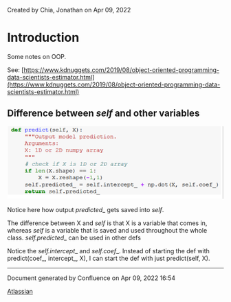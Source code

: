 Created by Chia, Jonathan on Apr 09, 2022

# Introduction

Some notes on OOP.

See: [https://www.kdnuggets.com/2019/08/object-oriented-programming-data-scientists-estimator.html](https://www.kdnuggets.com/2019/08/object-oriented-programming-data-scientists-estimator.html)

  

## **Difference between _self_ and other variables**

![](attachments/95650125/95650126.png)

Notice here how output _predicted__ gets saved into _self_. 

The difference between X and _self_ is that X is a variable that comes in, whereas _self_ is a variable that is saved and used throughout the whole class. _self.predicted__ can be used in other defs 

Notice the _self.intercept__ and _self.coef__. Instead of starting the def with predict(coef_, intercept_, X), I can start the def with just predict(self, X).

  

  

  

---

Document generated by Confluence on Apr 09, 2022 16:54

[Atlassian](http://www.atlassian.com/)
